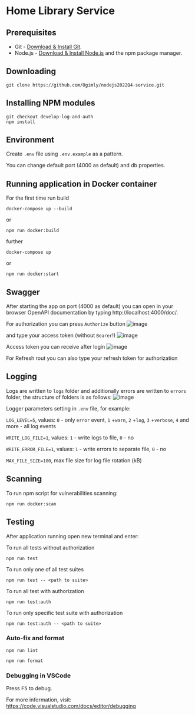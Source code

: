 # Home Library Service

## Prerequisites

- Git - [Download & Install Git](https://git-scm.com/downloads).
- Node.js - [Download & Install Node.js](https://nodejs.org/en/download/) and the npm package manager.

## Downloading

```
git clone https://github.com/Ogimly/nodejs2022Q4-service.git
```

## Installing NPM modules

```
git checkout develop-log-and-auth
npm install
```

## Environment

Create `.env` file using `.env.example` as a pattern.

You can change default port (4000 as default) and db properties.

## Running application in Docker container

For the first time run build

```
docker-compose up --build
```

or

```
npm run docker:build
```

further

```
docker-compose up
```

or

```
npm run docker:start
```

## Swagger

After starting the app on port (4000 as default) you can open in your browser OpenAPI documentation by typing http://localhost:4000/doc/.

For authorization you can press `Authorize` button
![image](https://user-images.githubusercontent.com/101447709/221406541-c608914b-e46b-4795-83d6-b668489a8c0d.png)

and type your access token (without `Bearer`!)
![image](https://user-images.githubusercontent.com/101447709/221406591-59c3e0d6-231e-4e76-af01-62762b2d2e96.png)

Access token you can receive after login
![image](https://user-images.githubusercontent.com/101447709/221406750-563f84b7-ac37-4cc0-8f53-0309be74328e.png)

For Refresh rout you can also type your refresh token for authorization

## Logging

Logs are written to `logs` folder and additionally errors are written to `errors` folder, the structure of folders is as follows:
![image](https://user-images.githubusercontent.com/101447709/221407234-8c23a8d7-86d0-414c-89d1-53fed90466ce.png)

Logger parameters setting in `.env` file, for example:

`LOG_LEVEL=5`, values: `0` - only `error` event, `1` +`warn`, `2` +`log`, `3` +`verbose`, `4` and more - all log events

`WRITE_LOG_FILE=1`, values: `1` - write logs to file, `0` - no

`WRITE_ERROR_FILE=1`, values: `1` - write errors to separate file, `0` - no

`MAX_FILE_SIZE=100`, max file size for log file rotation (kB)

## Scanning

To run npm script for vulnerabilities scanning:

```
npm run docker:scan
```

## Testing

After application running open new terminal and enter:

To run all tests without authorization

```
npm run test
```

To run only one of all test suites

```
npm run test -- <path to suite>
```

To run all test with authorization

```
npm run test:auth
```

To run only specific test suite with authorization

```
npm run test:auth -- <path to suite>
```

### Auto-fix and format

```
npm run lint
```

```
npm run format
```

### Debugging in VSCode

Press <kbd>F5</kbd> to debug.

For more information, visit: https://code.visualstudio.com/docs/editor/debugging
